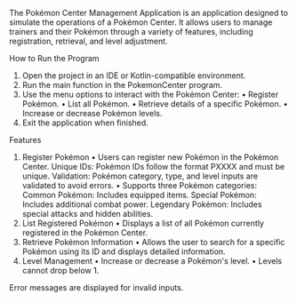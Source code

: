 
The Pokémon Center Management Application is an application designed to simulate the operations of a Pokémon Center.
It allows users to manage trainers and their Pokémon through a variety of features, 
including registration, retrieval, and level adjustment. 

How to Run the Program
1.	Open the project in an IDE or Kotlin-compatible environment.
2.	Run the main function in the PokemonCenter program.
3.	Use the menu options to interact with the Pokémon Center:
•	Register Pokémon.
•	List all Pokémon.
•	Retrieve details of a specific Pokémon.
•	Increase or decrease Pokémon levels.
4.	Exit the application when finished.

Features
1. Register Pokémon
•	Users can register new Pokémon in the Pokémon Center.
Unique IDs: Pokémon IDs follow the format PXXXX and must be unique.
Validation: Pokémon category, type, and level inputs are validated to avoid errors.
•	Supports three Pokémon categories:
Common Pokémon: Includes equipped items.
Special Pokémon: Includes additional combat power.
Legendary Pokémon: Includes special attacks and hidden abilities.
2. List Registered Pokémon
•	Displays a list of all Pokémon currently registered in the Pokémon Center.
3. Retrieve Pokémon Information
•	Allows the user to search for a specific Pokémon using its ID and displays detailed information.
4. Level Management
•	Increase or decrease a Pokémon's level.
•	Levels cannot drop below 1.

Error messages are displayed for invalid inputs.


